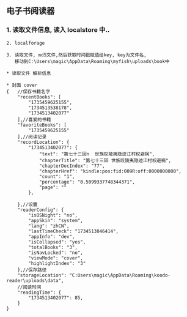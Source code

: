 ## 电子书阅读器

### 1. 读取文件信息, 读入 localstore 中..

    2. localforage

    3. 读取文件, md5文件,然后获取时间戳赋值给key, key为文件名,
       移动到C:\Users\magic\AppData\Roaming\myfish\uploads\book中

    * 读取文件 解析信息

    * 封面 cover
    {   //保存书籍名字
        "recentBooks": [
            "1735459625155",
            "1734513538178",
            "1734513402077"
        ],//喜爱的书籍
        "favoriteBooks": [
            "1735459625155"
        ],//阅读记录
        "recordLocation": {
            "1734513402077": {
                "text": "第七十三回n  世族叹陵夷隐迹江村权避祸",
                "chapterTitle": "第七十三回 世族叹陵夷隐迹江村权避祸",
                "chapterDocIndex": "77",
                "chapterHref": "kindle:pos:fid:009R:off:0000000000",
                "count": "1",
                "percentage": "0.5099337748344371",
                "page": ""
            },

        },//设置
        "readerConfig": {
            "isOSNight": "no",
            "appSkin": "system",
            "lang": "zhCN",
            "lastTimeCheck": "1734513046414",
            "appInfo": "dev",
            "isCollapsed": "yes",
            "totalBooks": "3",
            "isNavLocked": "no",
            "viewMode": "cover",
            "highlightIndex": "3"
        },//保存路径
        "storageLocation": "C:Users\magic\AppData\Roaming\koodo-reader\uploads\data",
        //阅读时间
        "readingTime": {
            "1734513402077": 85,
        }
    }
